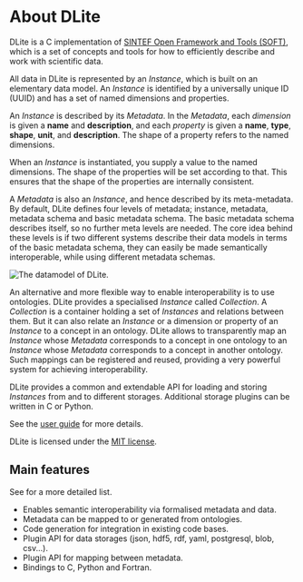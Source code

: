 # About DLite

DLite is a C implementation of [SINTEF Open Framework and Tools (SOFT)][SOFT], which is a set of concepts and tools for how to efficiently describe and work with scientific data.

All data in DLite is represented by an _Instance_, which is built on an elementary data model.
An _Instance_ is identified by a universally unique ID (UUID) and has a set of named dimensions and properties.

An _Instance_ is described by its _Metadata_.
In the _Metadata_, each _dimension_ is given a **name** and **description**, and each _property_ is given a **name**, **type**, **shape**, **unit**, and **description**.
The shape of a property refers to the named dimensions.

When an _Instance_ is instantiated, you supply a value to the named dimensions.
The shape of the properties will be set according to that.
This ensures that the shape of the properties are internally consistent.

A _Metadata_ is also an _Instance_, and hence described by its meta-metadata.
By default, DLite defines four levels of metadata; instance, metadata, metadata schema and basic metadata schema.
The basic metadata schema describes itself, so no further meta levels are needed.
The core idea behind these levels is if two different systems describe their data models in terms of the basic metadata schema, they can easily be made semantically interoperable, while using different metadata schemas.

![The datamodel of DLite.](../../_static/datamodel.svg)

An alternative and more flexible way to enable interoperability is to use ontologies.
DLite provides a specialised _Instance_ called _Collection_.
A _Collection_ is a container holding a set of _Instances_ and relations between them.
But it can also relate an _Instance_ or a dimension or property of an _Instance_ to a concept in an ontology.
DLite allows to transparently map an _Instance_ whose _Metadata_ corresponds to a concept in one ontology to an _Instance_ whose _Metadata_ corresponds to a concept in another ontology.
Such mappings can be registered and reused, providing a very powerful system for achieving interoperability.

DLite provides a common and extendable API for loading and storing _Instances_ from and to different storages.
Additional storage plugins can be written in C or Python.

See the [user guide] for more details.

DLite is licensed under the [MIT license].

## Main features

See [](features.md) for a more detailed list.

- Enables semantic interoperability via formalised metadata and data.
- Metadata can be mapped to or generated from ontologies.
- Code generation for integration in existing code bases.
- Plugin API for data storages (json, hdf5, rdf, yaml, postgresql, blob, csv...).
- Plugin API for mapping between metadata.
- Bindings to C, Python and Fortran.

[SOFT]: https://www.sintef.no/en/publications/publication/1553408/
[user guide]: ../../user_guide/concepts.md
[MIT license]: ../../../license.md
